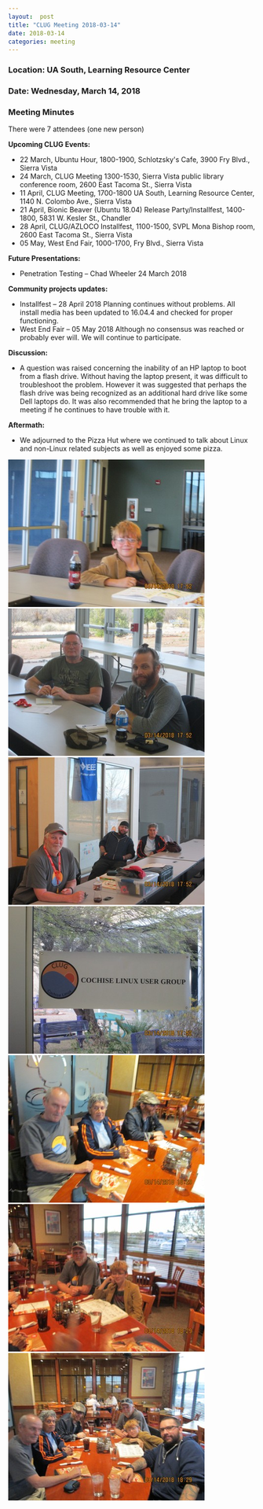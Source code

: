 ```yaml
---
layout:  post
title: "CLUG Meeting 2018-03-14"
date: 2018-03-14
categories: meeting
---
```

### Location: UA South, Learning Resource Center

### Date: Wednesday, March 14, 2018

### Meeting Minutes

There were 7 attendees (one new person)

**Upcoming CLUG Events:**

 * 22 March, Ubuntu Hour, 1800-1900, Schlotzsky's Cafe, 3900 Fry Blvd., Sierra Vista
 * 24 March, CLUG Meeting 1300-1530, Sierra Vista public library conference room, 2600 East Tacoma St., Sierra Vista
 * 11 April, CLUG Meeting, 1700-1800 UA South, Learning Resource Center, 1140 N. Colombo Ave., Sierra Vista
 * 21 April, Bionic Beaver (Ubuntu 18.04) Release Party/Installfest, 1400-1800, 5831 W. Kesler St., Chandler
 * 28 April, CLUG/AZLOCO Installfest, 1100-1500, SVPL Mona Bishop room, 2600 East Tacoma St., Sierra Vista
 * 05 May, West End Fair, 1000-1700, Fry Blvd., Sierra Vista

**Future Presentations:**

 * Penetration Testing – Chad Wheeler 24 March 2018
 
**Community projects updates:**

 * Installfest – 28 April 2018 Planning continues without problems.  All install media has been updated to 16.04.4 and checked for proper functioning. 
 * West End Fair – 05 May 2018 Although no consensus was reached or probably ever will.  We will continue to participate.
 
**Discussion:**

 * A question was raised concerning the inability of an HP laptop to boot from a flash drive. Without having the laptop present, it was difficult to troubleshoot the problem. However it was suggested that perhaps the flash drive was being recognized as an additional hard drive like some Dell laptops do.  It was also recommended that he bring the laptop to a meeting if he continues to have trouble with it.
 
**Aftermath:**

 * We adjourned to the Pizza Hut where we continued to talk about Linux and non-Linux related subjects as well as enjoyed some pizza.

![alt text](https://raw.githubusercontent.com/CochiseLinuxUsersGroup/CochiseLinuxUsersGroup.github.io/master/images/CLUG_Mtg_2018-03-14_1-400x400.JPG)
![alt text](https://raw.githubusercontent.com/CochiseLinuxUsersGroup/CochiseLinuxUsersGroup.github.io/master/images/CLUG_Mtg_2018-03-14_2-400x400.JPG)
![alt text](https://raw.githubusercontent.com/CochiseLinuxUsersGroup/CochiseLinuxUsersGroup.github.io/master/images/CLUG_Mtg_2018-03-14_3-400x400.JPG)
![alt text](https://raw.githubusercontent.com/CochiseLinuxUsersGroup/CochiseLinuxUsersGroup.github.io/master/images/CLUG_Mtg_2018-03-14_4-400x400.JPG)
![alt text](https://raw.githubusercontent.com/CochiseLinuxUsersGroup/CochiseLinuxUsersGroup.github.io/master/images/PizzaHut_2018-03-14_1-400x400.JPG)
![alt text](https://raw.githubusercontent.com/CochiseLinuxUsersGroup/CochiseLinuxUsersGroup.github.io/master/images/PizzaHut_2018-03-14_2-400x400.JPG)
![alt text](https://raw.githubusercontent.com/CochiseLinuxUsersGroup/CochiseLinuxUsersGroup.github.io/master/images/PizzaHut_2018-03-14_3-400x400.JPG)
